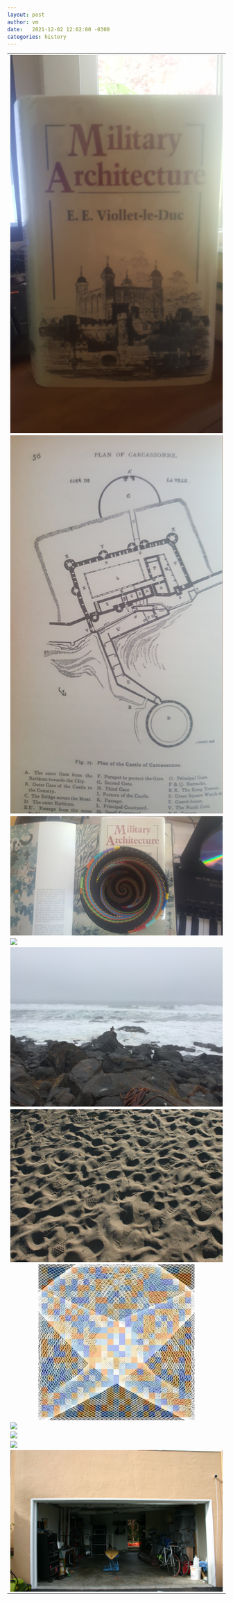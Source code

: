 ```yaml
---
layout: post
author: vm 
date:   2021-12-02 12:02:00 -0300
categories: history
---
```


<table>
 <tr>
  <td>
   <img src="/assets/img/1.jpg" style="display:block;margin-left:auto;margin-right:auto;" />
  </td>
 </tr>
 <tr>
  <td>
   <img src="/assets/img/2.jpg" style="display:block;margin-left:auto;margin-right:auto;" />
  </td>
 </tr>
 <tr>
  <td>
   <img src="/assets/img/3.jpg" style="display:block;margin-left:auto;margin-right:auto;" />
  </td>
 </tr>
 <tr>
  <td>
   <img src="/assets/img/home.jpg" style="display:block;margin-left:auto;margin-right:auto;" />
  </td>
 </tr>
 <tr>
  <td>
   <img src="/assets/img/chile.jpg" style="display:block;margin-left:auto;margin-right:auto;" />
  </td>
 </tr>
 <tr>
  <td>
   <img src="/assets/img/sand.jpg" style="display:block;margin-left:auto;margin-right:auto;" />
  </td>
 </tr>
 <tr>
  <td>
   <img src="/assets/img/mash.jpg" style="display:block;margin-left:auto;margin-right:auto;" />
  </td>
 </tr>
 <tr>
  <td>
   <img src="/assets/img/jacob.jpg" style="display:block;margin-left:auto;margin-right:auto;" />
  </td>
 </tr>
 <tr>
  <td>
   <img src="/assets/img/monsters.jpg" style="display:block;margin-left:auto;margin-right:auto;" />
  </td>
 </tr>
 <tr>
  <td>
   <img src="/assets/img/heorot-block.jpg" style="display:block;margin-left:auto;margin-right:auto;" />
  </td>
 </tr>
 <tr>
  <td>
   <img src="/assets/img/heorot-actual.jpg" style="display:block;margin-left:auto;margin-right:auto;" />
  </td>
 </tr>
</table>



